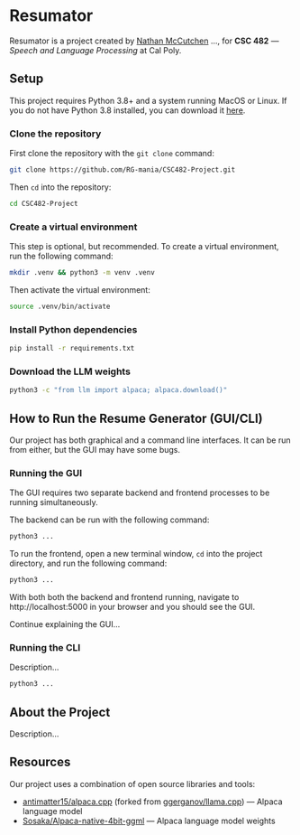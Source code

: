 # Resumator

Resumator is a project created by [Nathan McCutchen](https://github.com/N8WM) ..., for **CSC 482** &mdash; *Speech and Language Processing* at Cal Poly.

## Setup

This project requires Python 3.8+ and a system running MacOS or Linux. If you do not have Python 3.8 installed, you can download it [here](https://www.python.org/downloads/).

### Clone the repository

First clone the repository with the `git clone` command:

```sh
git clone https://github.com/RG-mania/CSC482-Project.git
```

Then `cd` into the repository:

```sh
cd CSC482-Project
```

### Create a virtual environment

This step is optional, but recommended. To create a virtual environment, run the following command:

```sh
mkdir .venv && python3 -m venv .venv
```

Then activate the virtual environment:

```sh
source .venv/bin/activate
```

### Install Python dependencies

```sh
pip install -r requirements.txt
```

### Download the LLM weights

```sh
python3 -c "from llm import alpaca; alpaca.download()"
```

## How to Run the Resume Generator (GUI/CLI)

Our project has both graphical and a command line interfaces. It can be run from either, but the GUI may have some bugs.

### Running the GUI

The GUI requires two separate backend and frontend processes to be running simultaneously.

The backend can be run with the following command:

```sh
python3 ...
```

To run the frontend, open a new terminal window, `cd` into the project directory, and run the following command:

```sh
python3 ...
```

With both both the backend and frontend running, navigate to http://localhost:5000 in your browser and you should see the GUI.

Continue explaining the GUI...

### Running the CLI

Description...

```sh
python3 ...
```

## About the Project

Description...

## Resources

Our project uses a combination of open source libraries and tools:

- [antimatter15/alpaca.cpp](https://github.com/antimatter15/alpaca.cpp) (forked from [ggerganov/llama.cpp](https://github.com/ggerganov/llama.cpp)) &mdash; Alpaca language model
- [Sosaka/Alpaca-native-4bit-ggml](https://huggingface.co/Sosaka/Alpaca-native-4bit-ggml) &mdash; Alpaca language model weights